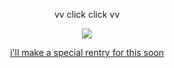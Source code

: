 <p align="center">
vv click click vv
</p>
<p align="center">
  <a href="https://rentry.co/holyspawn"> <img src="https://files.catbox.moe/7pryvz.png">
</p>
<p align="center">
 i'll make a special rentry for this soon
</p>
